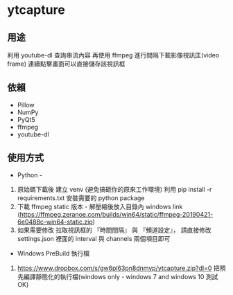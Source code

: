 # ytcapture

## 用途
利用 youtube-dl 查詢串流內容 再使用 ffmpeg 進行間隔下載影像視訊匡(video frame)  連續點擊畫面可以直接儲存該視訊框

## 依賴
* Pillow
* NumPy
* PyQt5
* ffmpeg
* youtube-dl

## 使用方式
* Python -
1. 原始碼下載後 建立 venv (避免搞砸你的原來工作環境) 利用 pip install -r requirements.txt 安裝需要的 python package
2. 下載 ffmpeg static 版本 - 解壓縮後放入目錄內 windows link (https://ffmpeg.zeranoe.com/builds/win64/static/ffmpeg-20190421-6e0488c-win64-static.zip)
3. 如果需要修改 拉取視訊框的 『時間間隔』 與 『頻道設定』， 請直接修改 settings.json 裡面的 interval 與 channels 兩個項目即可

* Windows PreBuild 執行檔
1. https://www.dropbox.com/s/gw6pl63pn8dnmyp/ytcapture.zip?dl=0 把預先編譯靜態化的執行檔(windows only - windows 7 and windows 10 測試 OK)
